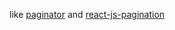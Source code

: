like [paginator](https://github.com/deoxxa/paginator) and [react-js-pagination](https://github.com/wwwaiser/react-js-pagination)

